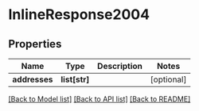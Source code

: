 # InlineResponse2004

## Properties
Name | Type | Description | Notes
------------ | ------------- | ------------- | -------------
**addresses** | **list[str]** |  | [optional] 

[[Back to Model list]](../README.md#documentation-for-models) [[Back to API list]](../README.md#documentation-for-api-endpoints) [[Back to README]](../README.md)


